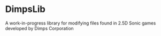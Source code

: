 # DimpsLib
 A work-in-progress library for modifying files found in 2.5D Sonic games developed by Dimps Corporation
